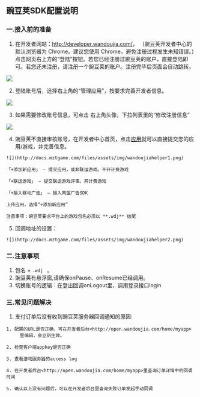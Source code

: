 
## 豌豆荚SDK配置说明

###  一.接入前的准备

  1. 在开发者网站：<http://developer.wandoujia.com/>，
  （豌豆荚开发者中心的默认浏览器为 Chrome。建议您使用 Chrome，避免注册过程发生未知错误。）点击网页右上方的“登陆”按钮。若您已经注册过豌豆荚的账户，直接登陆即可。若您还未注册，请注册一个豌豆荚的账户。注册完毕后页面会自动跳转。

   ![](http://docs.mztgame.com/files/assets/img/wdj01.png)

  2. 登陆账号后，选择右上角的“管理应用”，按要求完善开发者信息。

  ![](http://docs.mztgame.com/files/assets/img/wdj02.png)

  3. 如果需要修改账号信息，可点击 右上角头像，下拉列表里的“修改注册信息”

  ![](http://docs.mztgame.com/files/assets/img/wdj03.png)

  4. 豌豆荚不直接审核账号，在开发者中心首页，点击[应用](http://open.wandoujia.com/home/myapp)就可以直接提交您的应用/游戏，并完善信息。

    ![](http://docs.mztgame.com/files/assets/img/wandoujiahelper1.png)

    「+添加新应用」 – 提交应用，或非联运游戏。不开计费游戏

    「+联运游戏」 – 提交联运游戏评审。开计费游戏

    「+接入移动广告」 – 接入网盟广告SDK

    上传应用，选择“+添加新应用”

    注意事项：豌豆荚要求平台上的游戏包名必须以 **.wdj** 结尾

  5. 回调地址的设置：

    ![](http://docs.mztgame.com/files/assets/img/wandoujiahelper2.png)

###  二.注意事项

  1. 包名 +   `.wdj `    。
  2.  豌豆荚有悬浮窗,请确保onPause、onResume已经调用。
  3.  切换账号的逻辑：在登出回调onLogout里，调用登录接口login

### 三.常见问题解决

  1. 支付订单后没有收到豌豆荚服务器回调通知的原因:

    1. 配置的URL是否正确，可在开发者后台<http://open.wandoujia.com/home/myapp>
         里编辑，会立刻生效。

    2. 检查客户端appkey是否正确

    3. 查看游戏服务器的access log

    4. 在开发者后台<http://open.wandoujia.com/home/myapp>里查询订单详情中的回调时间

    5. 确认以上没有问题后，可以在开发者后台里查询失败订单发起手动回调
